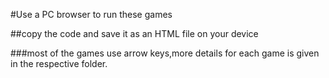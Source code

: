 #Use a PC browser to run these games

##copy the code and save it as an HTML file on your device

###most of the games use arrow keys,more details for each game is given in the respective folder.
